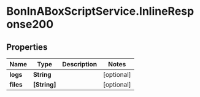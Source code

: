 # BonInABoxScriptService.InlineResponse200

## Properties

Name | Type | Description | Notes
------------ | ------------- | ------------- | -------------
**logs** | **String** |  | [optional] 
**files** | **[String]** |  | [optional] 



